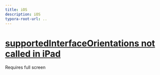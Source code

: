 ```yaml
---
title: iOS
description: iOS 
typora-root-url: ..
---
```


# [supportedInterfaceOrientations not called in iPad](https://stackoverflow.com/questions/35274428/supportedinterfaceorientations-not-called-in-ipad)

Requires full screen

